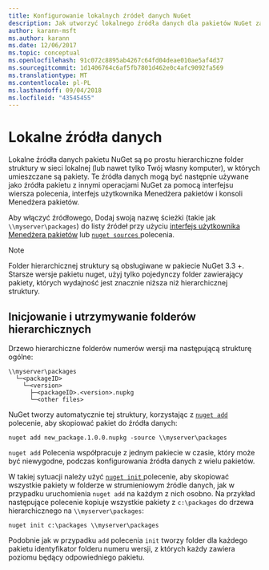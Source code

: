 ```yaml
---
title: Konfigurowanie lokalnych źródeł danych NuGet
description: Jak utworzyć lokalnego źródła danych dla pakietów NuGet za pomocą folderów w sieci lokalnej
author: karann-msft
ms.author: karann
ms.date: 12/06/2017
ms.topic: conceptual
ms.openlocfilehash: 91c072c8895ab4267c64fd04deae010ae5af4d37
ms.sourcegitcommit: 1d1406764c6af5fb7801d462e0c4afc9092fa569
ms.translationtype: MT
ms.contentlocale: pl-PL
ms.lasthandoff: 09/04/2018
ms.locfileid: "43545455"
---
```

# <a name="local-feeds"></a>Lokalne źródła danych

Lokalne źródła danych pakietu NuGet są po prostu hierarchiczne folder struktury w sieci lokalnej (lub nawet tylko Twój własny komputer), w których umieszczane są pakiety. Te źródła danych mogą być następnie używane jako źródła pakietu z innymi operacjami NuGet za pomocą interfejsu wiersza polecenia, interfejs użytkownika Menedżera pakietów i konsoli Menedżera pakietów.

Aby włączyć źródłowego, Dodaj swoją nazwę ścieżki (takie jak `\\myserver\packages`) do listy źródeł przy użyciu [interfejs użytkownika Menedżera pakietów](../tools/package-manager-ui.md#package-sources) lub [ `nuget sources` ](../tools/cli-ref-sources.md) polecenia.

> [!Note]
> Folder hierarchicznej struktury są obsługiwane w pakiecie NuGet 3.3 +. Starsze wersje pakietu nuget, użyj tylko pojedynczy folder zawierający pakiety, których wydajność jest znacznie niższa niż hierarchicznej struktury.

## <a name="initializing-and-maintaining-hierarchical-folders"></a>Inicjowanie i utrzymywanie folderów hierarchicznych

Drzewo hierarchiczne folderów numerów wersji ma następującą strukturę ogólne:

    \\myserver\packages
      └─<packageID>
        └─<version>
          ├─<packageID>.<version>.nupkg
          └─<other files>

NuGet tworzy automatycznie tej struktury, korzystając z [ `nuget add` ](../tools/cli-ref-add.md) polecenie, aby skopiować pakiet do źródła danych:

```cli
nuget add new_package.1.0.0.nupkg -source \\myserver\packages
```

`nuget add` Polecenia współpracuje z jednym pakiecie w czasie, który może być niewygodne, podczas konfigurowania źródła danych z wielu pakietów.

W takiej sytuacji należy użyć [ `nuget init` ](../tools/cli-ref-init.md) polecenie, aby skopiować wszystkie pakiety w folderze w strumieniowym źródle danych, jak w przypadku uruchomienia `nuget add` na każdym z nich osobno. Na przykład następujące polecenie kopiuje wszystkie pakiety z `c:\packages` do drzewa hierarchicznego na `\\myserver\packages`:

```cli
nuget init c:\packages \\myserver\packages
```

Podobnie jak w przypadku `add` polecenia `init` tworzy folder dla każdego pakietu identyfikator folderu numeru wersji, z których każdy zawiera poziomu będący odpowiedniego pakietu.
